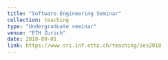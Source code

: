 ```yaml
---
title: "Software Engineering Seminar"
collection: teaching
type: "Undergraduate seminar"
venue: "ETH Zurich"
date: 2018-09-01
link: https://www.sri.inf.ethz.ch/teaching/ses2018
---
```

